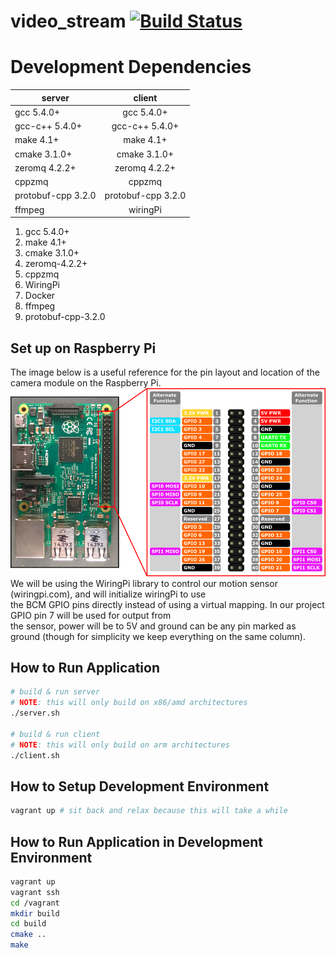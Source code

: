 # video_stream [![Build Status](https://travis-ci.org/moorem27/video_stream.svg?branch=development)](https://travis-ci.org/moorem27/video_stream)

# Development Dependencies
| server       | client          | 
| ------------- |:-------------:| 
| gcc 5.4.0+      | gcc 5.4.0+ |
| gcc-c++ 5.4.0+      | gcc-c++ 5.4.0+ |
| make 4.1+ | make 4.1+ |
| cmake 3.1.0+ | cmake 3.1.0+ |
| zeromq 4.2.2+ | zeromq 4.2.2+ |
| cppzmq | cppzmq |
| protobuf-cpp 3.2.0 | protobuf-cpp 3.2.0 |
| ffmpeg | wiringPi |


1. gcc 5.4.0+
2. make 4.1+
3. cmake 3.1.0+
4. zeromq-4.2.2+
5. cppzmq
6. WiringPi
7. Docker
8. ffmpeg
9. protobuf-cpp-3.2.0
  
## Set up on Raspberry Pi
The image below is a useful reference for the pin layout and location of the camera module on the Raspberry Pi.  
![](images/rp_pinout.png?raw=true)    
We will be using the WiringPi library to control our motion sensor (wiringpi.com), and will initialize wiringPi to use  
the BCM GPIO pins directly instead of using a virtual mapping. In our project GPIO pin 7 will be used for output from  
the sensor, power will be to 5V and ground can be any pin marked as ground (though for simplicity we keep everything on the same column). 

## How to Run Application
```bash
# build & run server
# NOTE: this will only build on x86/amd architectures
./server.sh

# build & run client
# NOTE: this will only build on arm architectures
./client.sh
```

## How to Setup Development Environment
```bash
vagrant up # sit back and relax because this will take a while
```
## How to Run Application in Development Environment
```bash
vagrant up
vagrant ssh
cd /vagrant
mkdir build
cd build
cmake ..
make
```
